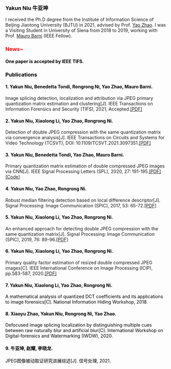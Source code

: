 

### <font color=black>Yakun Niu 牛亚坤</font>

I received the Ph.D degree from the Institute of Information Science of Beijing Jiaotong University (BJTU) in 2021, advised by Prof. [Yao Zhao](http://mepro.bjtu.edu.cn/zhaoyao/index.htm). 
I was a Visiting Student in University of Siena from 2018 to 2019, working with Prof. [Mauro Barni](http://clem.dii.unisi.it/~vipp/mbarni.html) (IEEE Fellow).



### <font color=red>News~</font>
#### <font color=black>One paper is accepted by IEEE TIFS.</font>
### <font color=black>Publications</font>

#### <font color=black>1. Yakun Niu, Benedetta Tondi, Rongrong Ni, Yao Zhao, Mauro Barni.</font>
Image splicing detection, localization and attribution via JPEG primary quantization matrix estimation and clustering[J]. IEEE Transactions on
Information Forensics and Security (TIFS), 2021, Accepted.[[PDF]](https://ieeexplore.ieee.org/document/9622213/)
#### <font color=black>2. Yakun Niu, Xiaolong Li, Yao Zhao, Rongrong Ni. </font>
Detection of double JPEG compression with the same quantization matrix via convergence analysis[J]. IEEE Transactions on Circuits and Systems for Video Technology (TCSVT),
DOI: 10.1109/TCSVT.2021.3097351.[[PDF]](https://ieeexplore.ieee.org/document/9486879)
#### <font color=black>3. Yakun Niu, Benedetta Tondi, Yao Zhao, Mauro Barni. </font>
Primary quantization matrix estimation of double
compressed JPEG images via CNN[J]. IEEE Signal Processing Letters (SPL), 2020, 27: 191-195.[[PDF]](https://ieeexplore.ieee.org/document/8945385)[(Code)](https://github.com/andreacos/CnnJpegPrimaryQuantizationEstimation)
#### <font color=black>4. Yakun Niu, Yao Zhao, Rongrong Ni. </font>
Robust median filtering detection based on local difference descriptor[J]. Signal
Processing: Image Communication (SPIC), 2017, 53: 65-72.[[PDF]](https://www.sciencedirect.com/science/article/abs/pii/S0923596517300073)
#### <font color=black>5. Yakun Niu, Xiaolong Li, Yao Zhao, Rongrong Ni. </font>
An enhanced approach for detecting double JPEG compression with the
same quantization matrix[J]. Signal Processing: Image Communication (SPIC), 2019, 76: 89-96.[[PDF]](https://www.sciencedirect.com/science/article/abs/pii/S0923596518309196) 
#### <font color=black>6. Yakun Niu, Xiaolong Li, Yao Zhao, Rongrong Ni. </font>
Primary quality factor estimation of resized double compressed JPEG
images[C]. IEEE International Conference on Image Processing (ICIP), pp.583-587, 2020.[[PDF]](https://ieeexplore.ieee.org/abstract/document/9190913/) 
#### <font color=black>7. Yakun Niu, Xiaolong Li, Yao Zhao, Rongrong Ni. 
A mathematical analysis of quantized DCT coefficients and its applications
to image forensics[C]. National Information Hiding Workshop, 2018.

#### <font color=black>8. Xiaoyu Zhao, Yakun Niu, Rongrong Ni, Yao Zhao. 
Defocused image splicing localization by distinguishing multiple cues
between raw naturally blur and artificial blur[C]. International Workshop on Digital-forensics and
Watermarking (IWDW), 2020.
  
#### <font color=black>9. 牛亚坤, 赵耀, 李晓龙. 
JPEG图像被动取证研究进展综述[J]. 信号处理, 2021.
